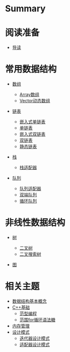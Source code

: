 # Summary

# 阅读准备
- [导读](./Instroduction.md)

# 常用数据结构
- [数组]()
  - [Array数组]()
  - [Vector动态数组]()

- [链表]()
  - [嵌入式单链表]()
  - [单链表]()
  - [嵌入式双链表]()
  - [双链表]()
  - [静态链表]()

- [栈]()
  - [栈适配器]()

- [队列]()
  - [队列适配器]()
  - [双端队列]()
  - [循环队列]()

# 非线性数据结构

- [树]()
  - [二叉树]()
  - [二叉搜索树]()

- [图]()

# 相关主题
- [数据结构基本概念](other/0_ds_base.md)
- [C++基础](other/1_cpp_base.md)
  - [范型编程](other/1_cpp_base.template.md)
  - [范围for循环语法糖](other/2_cpp_base.rangefor.md)
- [内存管理]()
- [设计模式]()
  - [迭代器设计模式]()
  - [适配器设计模式]()